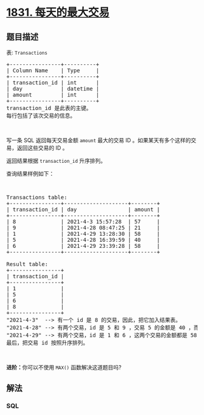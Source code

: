 # [1831. 每天的最大交易](https://leetcode.cn/problems/maximum-transaction-each-day)

## 题目描述

<p>表: <code>Transactions</code></p>

<pre>
+----------------+----------+
| Column Name    | Type     |
+----------------+----------+
| transaction_id | int      |
| day            | datetime |
| amount         | int      |
+----------------+----------+
transaction_id 是此表的主键。
每行包括了该次交易的信息。
</pre>

<p> </p>

<p>写一条 SQL 返回每天交易金额 <code>amount</code> 最大的交易 ID 。如果某天有多个这样的交易，返回这些交易的 ID 。</p>

<p><span style="">返回结果根据 </span><code>transaction_id</code> 升序排列。</p>

<p>查询结果样例如下：</p>

<p> </p>

<pre>
Transactions table:
+----------------+--------------------+--------+
| transaction_id | day                | amount |
+----------------+--------------------+--------+
| 8              | 2021-4-3 15:57:28  | 57     |
| 9              | 2021-4-28 08:47:25 | 21     |
| 1              | 2021-4-29 13:28:30 | 58     |
| 5              | 2021-4-28 16:39:59 | 40     |
| 6              | 2021-4-29 23:39:28 | 58     |
+----------------+--------------------+--------+

Result table:
+----------------+
| transaction_id |
+----------------+
| 1              |
| 5              |
| 6              |
| 8              |
+----------------+
"2021-4-3"  --> 有一个 id 是 8 的交易，因此，把它加入结果表。 
"2021-4-28" --> 有两个交易，id 是 5 和 9 ，交易 5 的金额是 40 ，而交易 9 的数量是 21 。只需要将交易 5 加入结果表，因为它是当天金额最大的交易。
"2021-4-29" --> 有两个交易，id 是 1 和 6 ，这两个交易的金额都是 58 ，因此需要把它们都写入结果表。
最后，把交易 id 按照升序排列。</pre>

<p> </p>

<p><strong>进阶：</strong>你可以不使用 <code>MAX()</code> 函数解决这道题目吗?</p>

## 解法

### **SQL**

```sql

```
